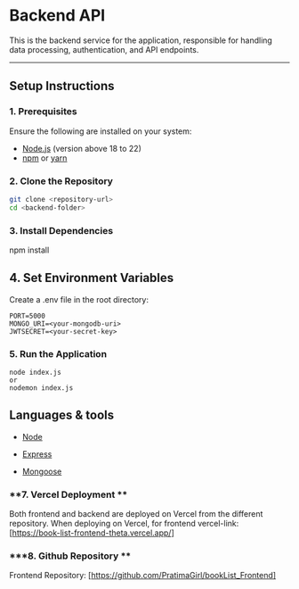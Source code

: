 ﻿# Backend API

This is the backend service for the application, responsible for handling data processing, authentication, and API endpoints.

---

## **Setup Instructions**

### **1. Prerequisites**
Ensure the following are installed on your system:
- [Node.js](https://nodejs.org/) (version above 18 to 22)
- [npm](https://www.npmjs.com/) or [yarn](https://yarnpkg.com/)

### **2. Clone the Repository** 
```bash
git clone <repository-url>
cd <backend-folder>
```

### **3. Install Dependencies**
npm install

## **4. Set Environment Variables**
Create a .env file in the root directory:
```
PORT=5000
MONGO_URI=<your-mongodb-uri>
JWTSECRET=<your-secret-key>
```

### **5. Run the Application**
```
node index.js
or
nodemon index.js
```

## Languages & tools

- [Node](https://nodejs.org/en/)

- [Express](https://expressjs.com/)

- [Mongoose](https://mongoosejs.com/)

### **7. Vercel Deployment **
Both frontend and backend are deployed on Vercel from the different repository. When deploying on Vercel, for frontend vercel-link: [https://book-list-frontend-theta.vercel.app/]

### ***8. Github Repository **
Frontend Repository: [https://github.com/PratimaGirl/bookList_Frontend]
